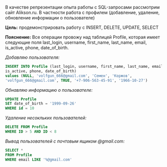 В качестве репрезентации опыта работы с SQL-запросами рассмотрим сайт Alikson.ru. В частности работа с профилем (добавление, удаление, обновление информации о пользователе)

**Цель:** продемонстрировать работу с INSERT, DELETE, UPDATE, SELECT

**Пояснение:** Все операции провожу над таблицей Profile, которая имеет следующие поля last_login, username, first_name, last_name, email, 
is_active, phone, date_of_birth.

_Добавляю пользователя:_
```SQL
INSERT INTO Profile (last_login, username, first_name, last_name, email, 
is_active, phone, date_of_birth)
values (NULL, 'volfgun_666@gmail.com', 'Семен', 'Коржов', 
'volfgun_666@gmail.com', TRUE, '+7-906-563-45-91', '1966-10-27')
```
_Обнавляю информацию о пользователе:_
```SQL
UPDATE Profile 
SET date_of_birth = '1999-09-26'
WHERE id = 10
```
_Удаление несокльких пользователей:_
```SQL
DELETE FROM Profile
WHERE ID > 5 AND ID < 8
```
_Вывод пользователей с почтовым ящиком @gmail.com:_
```SQL
SELECT *
FROM Profile
WHERE email LIKE '%@gmail.com'
```
